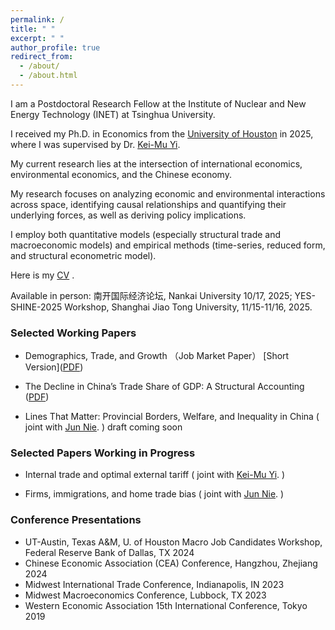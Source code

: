 ```yaml
---
permalink: /
title: " "
excerpt: " "
author_profile: true
redirect_from:
  - /about/
  - /about.html
---
```


I am a Postdoctoral Research Fellow at the Institute of Nuclear and New Energy Technology (INET) at Tsinghua University. 

I received my Ph.D. in Economics from the [University of Houston](https://www.uh.edu/class/economics/) in 2025, where I was supervised by Dr. [Kei-Mu Yi](https://sites.google.com/site/yikeimu2/home).
 
My current research lies at the intersection of international economics, environmental economics, and the Chinese economy.
 
My research focuses on analyzing economic and environmental interactions across space, identifying causal relationships and quantifying their underlying forces, as well as deriving policy implications.

I employ both quantitative models (especially structural trade and macroeconomic models) and empirical methods (time-series, reduced form, and structural econometric model).

Here is my <a href="/files/YANGPEI_cv__Copy_.pdf">CV</a>  .
 
Available in person: 南开国际经济论坛, Nankai University 10/17, 2025; YES-SHINE-2025 Workshop, Shanghai Jiao Tong University, 11/15-11/16, 2025.
 
### Selected Working Papers
- Demographics, Trade, and Growth （Job Market Paper）
 [Short  Version](<a href="/files/JMP.pdf">PDF</a>)

- The Decline in China’s Trade Share of GDP: A Structural Accounting (<a href="/files/2024TD1_5.pdf">PDF</a>)
 
- Lines That Matter: Provincial Borders, Welfare, and  Inequality in China ( joint with [Jun Nie](https://www.junnie27.com/). )    draft coming soon  <br>

### Selected Papers Working in Progress
- Internal trade and optimal external tariff ( joint with [Kei-Mu Yi](https://sites.google.com/site/yikeimu2/home). )    <br>

- Firms, immigrations, and home trade bias ( joint with [Jun Nie](https://www.junnie27.com/). )     <br>
 
### Conference Presentations 
- UT-Austin, Texas A&M, U. of Houston Macro Job Candidates Workshop, Federal Reserve Bank of Dallas, TX 2024
- Chinese Economic Association (CEA) Conference, Hangzhou, Zhejiang 2024
- Midwest International Trade Conference, Indianapolis, IN 2023
- Midwest Macroeconomics Conference, Lubbock, TX 2023
- Western Economic Association 15th International Conference, Tokyo 2019


<!-- ---
permalink: /markdown/
title: "Markdown"
author_profile: true
redirect_from:
  - /md/
  - /markdown.html
---
<audio controls>
- China's VAT Reforms, Distortions, and Intranational Trade   <br>
 
  
“The Decline in China’s Trade Share of GDP: A Structural Accounting”
  
“The Effects of Macro-prudential Policies on Bank Efficiency and Profitability”
 
- Expectation Sentiments and Consumption Fluctuations in the Time of COVID ( joint with [Kunyao Xu](https://www.linkedin.com/in/richard-xu-econ/). )    <br>
  draft coming soon

  <source src="/files/liangjian.mp3" type="audio/mp3">
</audio>
- The Effects of Macro-prudential Policies on Bank Efficiency and Profitability  ( joint with [Alice Ouyang](https://scholar.google.com/citations?user=Db1HU5kAAAAJ&hl=zh-CN). )    <br>
<iframe frameborder="no" border="0" marginwidth="0" marginheight="0" width=330 height=86 src="//music.163.com/outchain/player?type=2&id=1383271884&auto=1&height=66"></iframe>

## Locations of key files/directories
* and  <a href="/files/YANGPEI_RS.pdf">Research Statement</a>. 
* Basic config options: _config.yml
* Top navigation bar config: _data/navigation.yml
* Single pages: _pages/
* Collections of pages are .md or .html files in:
  * _projects/
  * _publications/
  * _teaching/
* Footer: _includes/footer.html
* Static files (like PDFs): /files/
* Profile image (can set in _config.yml): images/profile.png

## Tips and hints

* Name a file ".md" to have it render in markdown, name it ".html" to render in HTML.
* Go to the [commit list](https://github.com/academicpages/academicpages.github.io/commits/master) (on your repo) to find the last version Github built with Jekyll.
  * Green check: successful build
  * Orange circle: building
  * Red X: error
  * No icon: not built

## Resources
 * [Liquid syntax guide](https://shopify.github.io/liquid/tags/control-flow/)

## Markdown guide

### Header three

#### Header four

##### Header five

###### Header six

## Blockquotes

Single line blockquote:

> Quotes are cool.

## Tables

### Table 1

| Entry            | Item   |                                                              |
| --------         | ------ | ------------------------------------------------------------ |
| [John Doe](#)    | 2016   | Description of the item in the list                          |
| [Jane Doe](#)    | 2019   | Description of the item in the list                          |
| [Doe Doe](#)     | 2022   | Description of the item in the list                          |

### Table 2

| Header1 | Header2 | Header3 |
|:--------|:-------:|--------:|
| cell1   | cell2   | cell3   |
| cell4   | cell5   | cell6   |
|-----------------------------|
| cell1   | cell2   | cell3   |
| cell4   | cell5   | cell6   |
|=============================|
| Foot1   | Foot2   | Foot3   |

## Definition Lists

Definition List Title
:   Definition list division.

Startup
:   A startup company or startup is a company or temporary organization designed to search for a repeatable and scalable business model.

#dowork
:   Coined by Rob Dyrdek and his personal body guard Christopher "Big Black" Boykins, "Do Work" works as a self motivator, to motivating your friends.

Do It Live
:   I'll let Bill O'Reilly [explain](https://www.youtube.com/watch?v=O_HyZ5aW76c "We'll Do It Live") this one.

## Unordered Lists (Nested)

  * List item one
      * List item one
          * List item one
          * List item two
          * List item three
          * List item four
      * List item two
      * List item three
      * List item four
  * List item two
  * List item three
  * List item four

## Ordered List (Nested)

  1. List item one
      1. List item one
          1. List item one
          2. List item two
          3. List item three
          4. List item four
      2. List item two
      3. List item three
      4. List item four
  2. List item two
  3. List item three
  4. List item four

## Buttons

Make any link standout more when applying the `.btn` class.

## Notices

**Watch out!** You can also add notices by appending `{: .notice}` to a paragraph.
{: .notice}

## HTML Tags

### Address Tag

<address>
  1 Infinite Loop<br /> Cupertino, CA 95014<br /> United States
</address>

### Anchor Tag (aka. Link)

This is an example of a [link](http://github.com "Github").

### Abbreviation Tag

The abbreviation CSS stands for "Cascading Style Sheets".

*[CSS]: Cascading Style Sheets

### Cite Tag

"Code is poetry." ---<cite>Automattic</cite>

### Code Tag

You will learn later on in these tests that `word-wrap: break-word;` will be your best friend.

### Strike Tag

This tag will let you <strike>strikeout text</strike>.

### Emphasize Tag
 [Full Version](<a href="/files/JMPx.pdf">PDF</a>) &nbsp;
The emphasize tag should _italicize_ text.

### Insert Tag

This tag should denote <ins>inserted</ins> text.

### Keyboard Tag

This scarcely known tag emulates <kbd>keyboard text</kbd>, which is usually styled like the `<code>` tag.

### Preformatted Tag

This tag styles large blocks of code.

<pre>
.post-title {
  margin: 0 0 5px;
  font-weight: bold;
  font-size: 38px;
  line-height: 1.2;
  and here's a line of some really, really, really, really long text, just to see how the PRE tag handles it and to find out how it overflows;
}
</pre>

### Quote Tag

<q>Developers, developers, developers&#8230;</q> &#8211;Steve Ballmer

### Strong Tag

This tag shows **bold text**.

### Subscript Tag

Getting our science styling on with H<sub>2</sub>O, which should push the "2" down.

### Superscript Tag

Still sticking with science and Isaac Newton's E = MC<sup>2</sup>, which should lift the 2 up.

### Variable Tag

This allows you to denote <var>variables</var>. -->

